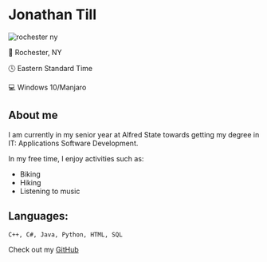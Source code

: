# Jonathan Till

![rochester ny](https://upload.wikimedia.org/wikipedia/commons/thumb/e/e0/Skyline_Rochester%2C_NY.jpg/1200px-Skyline_Rochester%2C_NY.jpg "Rochester, NY")

:house_with_garden: Rochester, NY

:clock4: Eastern Standard Time

:computer: Windows 10/Manjaro


## About me
I am currently in my senior year at Alfred State towards getting my degree in IT: Applications Software Development. 

In my free time, I enjoy activities such as:
* Biking
* Hiking
* Listening to music

## Languages:
```
C++, C#, Java, Python, HTML, SQL
```

Check out my [GitHub](https://github.com/jbtill17)

